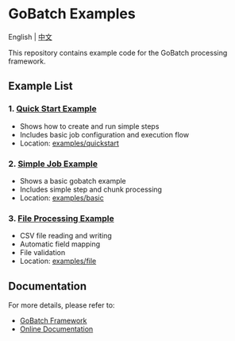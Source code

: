 # GoBatch Examples

English | [中文](README_zh.md)

This repository contains example code for the GoBatch processing framework.

## Example List

### 1. [Quick Start Example](quickstart)
- Shows how to create and run simple steps
- Includes basic job configuration and execution flow
- Location: [examples/quickstart](quickstart)

### 2. [Simple Job Example](basic)
- Shows a basic gobatch example
- Includes simple step and chunk processing
- Location: [examples/basic](basic)

### 3. [File Processing Example](file_usage)
- CSV file reading and writing
- Automatic field mapping
- File validation
- Location: [examples/file](file_usage)


## Documentation

For more details, please refer to:
- [GoBatch Framework](https://github.com/chararch/gobatch)
- [Online Documentation](https://chararch.github.io/gobatch-doc)
